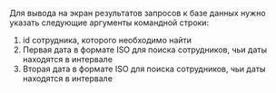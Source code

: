 Для вывода на экран результатов запросов к базе данных нужно указать следующие аргументы командной строки:
1. id сотрудника, которого необходимо найти
2. Первая дата в формате ISO для поиска сотрудников, чьи даты находятся в интервале
3. Вторая дата в формате ISO для поиска сотрудников, чьи даты находятся в интервале
